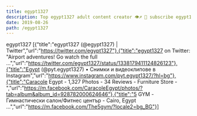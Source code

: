 ```yaml
---
title: egypt1327
description: Top egypt1327 adult content creator 👁♐️ 👑 subscribe egypt1327 to my porn site below IG egypt1327
date: 2019-08-26
path: /egypt1327
---
```


egypt1327
[{"title":"egypt1327 (@egypt1327) | Twitter","url":"https://twitter.com/egypt1327"},{"title":"egypt1327 on Twitter: \"Airport adventures! Go watch the full ...","url":"https://twitter.com/egypt1327/status/1338179411124826123"},{"title":"Egypt (@pyt.egypt1327) • Снимки и видеоклипове в Instagram","url":"https://www.instagram.com/pyt.egypt1327/?hl=bg"},{"title":"Caracole Egypt - 1,327 Photos - 34 Reviews - Furniture Store -","url":"https://m.facebook.com/CaracoleEgypt/photos/?tab=album&album_id=928782000624646"},{"title":"5 GYM - Гимнастически салон/Фитнес център - Cairo, Egypt ...","url":"https://m.facebook.com/The5gym/?locale2=bg_BG"}]

